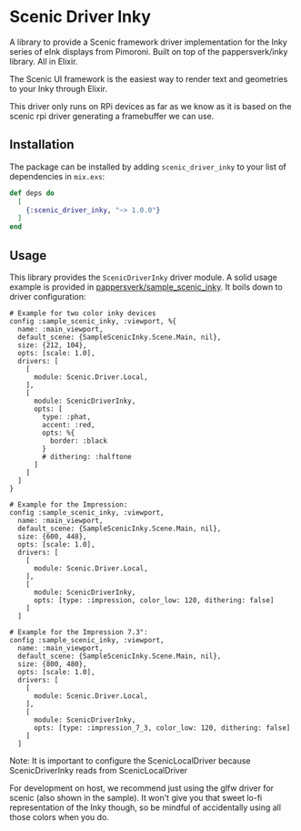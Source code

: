# Scenic Driver Inky

A library to provide a Scenic framework driver implementation for the Inky series of eInk displays from Pimoroni. Built on top of the pappersverk/inky library. All in Elixir.

The Scenic UI framework is the easiest way to render text and geometries to your Inky through Elixir.

This driver only runs on RPi devices as far as we know as it is based on the scenic rpi driver generating a framebuffer we can use.

## Installation

The package can be installed
by adding `scenic_driver_inky` to your list of dependencies in `mix.exs`:

```elixir
def deps do
  [
    {:scenic_driver_inky, "~> 1.0.0"}
  ]
end
```

## Usage

This library provides the `ScenicDriverInky` driver module. A solid usage example is provided in [pappersverk/sample_scenic_inky](https://github.com/pappersverk/sample_scenic_inky). It boils down to driver configuration:

```
# Example for two color inky devices
config :sample_scenic_inky, :viewport, %{
  name: :main_viewport,
  default_scene: {SampleScenicInky.Scene.Main, nil},
  size: {212, 104},
  opts: [scale: 1.0],
  drivers: [
    [
      module: Scenic.Driver.Local,
    ],
    [
      module: ScenicDriverInky,
      opts: [
        type: :phat,
        accent: :red,
        opts: %{
          border: :black
        }
        # dithering: :halftone
      ]
    ]
  ]
}

# Example for the Impression:
config :sample_scenic_inky, :viewport,
  name: :main_viewport,
  default_scene: {SampleScenicInky.Scene.Main, nil},
  size: {600, 448},
  opts: [scale: 1.0],
  drivers: [
    [
      module: Scenic.Driver.Local,
    ],
    [
      module: ScenicDriverInky,
      opts: [type: :impression, color_low: 120, dithering: false]
    ]
  ]

# Example for the Impression 7.3":
config :sample_scenic_inky, :viewport,
  name: :main_viewport,
  default_scene: {SampleScenicInky.Scene.Main, nil},
  size: {800, 480},
  opts: [scale: 1.0],
  drivers: [
    [
      module: Scenic.Driver.Local,
    ],
    [
      module: ScenicDriverInky,
      opts: [type: :impression_7_3, color_low: 120, dithering: false]
    ]
  ]
```


Note: It is important to configure the ScenicLocalDriver because ScenicDriverInky reads from ScenicLocalDriver

For development on host, we recommend just using the glfw driver for scenic (also shown in the sample). It won't give you that sweet lo-fi representation of the Inky though, so be mindful of accidentally using all those colors when you do.
